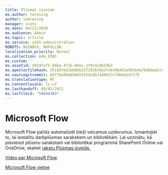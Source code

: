 ```yaml
---
title: Plūsmas izveide
ms.author: toresing
author: tomresing
manager: scotv
ms.date: 04/21/2020
ms.audience: Admin
ms.topic: article
ms.service: o365-administration
ROBOTS: NOINDEX, NOFOLLOW
localization_priority: Normal
ms.collection: Adm_O365
ms.custom: ''
ms.assetid: 4924fef5-d4ba-471b-84ec-1f9c4c0b59b3
ms.openlocfilehash: d519d7e61b886b327292b5b63fe0398451e991b4a7bd84e81c9fac5cdb47fc0d
ms.sourcegitcommit: b5f7da89a650d2915dc652449623c78be6247175
ms.translationtype: MT
ms.contentlocale: lv-LV
ms.lasthandoff: 08/05/2021
ms.locfileid: "54044383"
---
```

# <a name="microsoft-flow"></a>Microsoft Flow

Microsoft Flow palīdz automatizēt bieži veicamus uzdevumus. Izmantojiet to, lai iestatītu darbplūsmas sarakstiem un bibliotēkām. Lai uzzinātu, kā pievienot plūsmu sarakstam vai bibliotēkai programmā SharePoint Online vai OneDrive, skatiet [rakstu Plūsmas izveide.](https://go.microsoft.com/fwlink/?linkid=869408)
  
[Video par Microsoft Flow](https://go.microsoft.com/fwlink/?linkid=864641)
  
[Microsoft Flow vietne](https://go.microsoft.com/fwlink/?linkid=864642)
  

